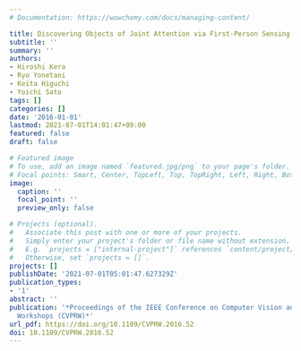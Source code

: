 ```yaml
---
# Documentation: https://wowchemy.com/docs/managing-content/

title: Discovering Objects of Joint Attention via First-Person Sensing
subtitle: ''
summary: ''
authors:
- Hiroshi Kera
- Ryo Yonetani
- Keita Higuchi
- Yoichi Sato
tags: []
categories: []
date: '2016-01-01'
lastmod: 2021-07-01T14:01:47+09:00
featured: false
draft: false

# Featured image
# To use, add an image named `featured.jpg/png` to your page's folder.
# Focal points: Smart, Center, TopLeft, Top, TopRight, Left, Right, BottomLeft, Bottom, BottomRight.
image:
  caption: ''
  focal_point: ''
  preview_only: false

# Projects (optional).
#   Associate this post with one or more of your projects.
#   Simply enter your project's folder or file name without extension.
#   E.g. `projects = ["internal-project"]` references `content/project/deep-learning/index.md`.
#   Otherwise, set `projects = []`.
projects: []
publishDate: '2021-07-01T05:01:47.627329Z'
publication_types:
- '1'
abstract: ''
publication: '*Proceedings of the IEEE Conference on Computer Vision and Pattern Recognition
  Workshops (CVPRW)*'
url_pdf: https://doi.org/10.1109/CVPRW.2016.52
doi: 10.1109/CVPRW.2016.52
---
```

